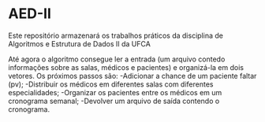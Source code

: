 # AED-II
Este repositório armazenará os trabalhos práticos da disciplina de Algoritmos e Estrutura de Dados II da UFCA

  Até agora o algoritmo consegue ler a entrada (um arquivo contedo informações sobre as salas, médicos e pacientes)
e organizá-la em dois vetores.
  Os próximos passos são:
  -Adicionar a chance de um paciente faltar (pv);
  -Distribuir os médicos em diferentes salas com diferentes especialidades;
  -Organizar os pacientes entre os médicos em um cronograma semanal;
  -Devolver um arquivo de saída contendo o cronograma.
